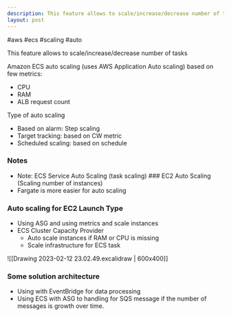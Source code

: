 ```yaml
---
description: This feature allows to scale/increase/decrease number of tasks
layout: post
---
```


#aws #ecs #scaling #auto

This feature allows to scale/increase/decrease number of tasks

Amazon ECS auto scaling (uses AWS Application Auto scaling) based on few metrics:
- CPU
- RAM
- ALB request count

Type of auto scaling
- Based on alarm: Step scaling
- Target tracking: based on CW metric
- Scheduled scaling: based on schedule

### Notes
- Note: ECS Service Auto Scaling (task scaling) ### EC2 Auto Scaling (Scaling number of instances)
- Fargate is more easier for auto scaling

### Auto scaling for EC2 Launch Type
- Using ASG and using metrics and scale instances
- ECS Cluster Capacity Provider
  - Auto scale instances if RAM or CPU is missing
  - Scale infrastructure for ECS task

![[Drawing 2023-02-12 23.02.49.excalidraw | 600x400]]

### Some solution architecture
- Using with EventBridge for data processing
- Using ECS with ASG to handling for SQS message if the number of messages is growth over time.
